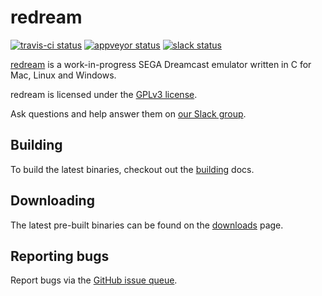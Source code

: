# redream

[![travis-ci status](https://travis-ci.org/inolen/redream.svg?branch=master)](https://travis-ci.org/inolen/redream)
[![appveyor status](https://ci.appveyor.com/api/projects/status/github/inolen/redream)](https://ci.appveyor.com/project/inolen/redream)
[![slack status](http://slack.redream.io/badge.svg)](http://slack.redream.io)

[redream](http://redream.io) is a work-in-progress SEGA Dreamcast emulator written in C for Mac, Linux and Windows.

redream is licensed under the [GPLv3 license](https://github.com/inolen/redream/blob/master/LICENSE).

Ask questions and help answer them on [our Slack group](http://slack.redream.io).

## Building

To build the latest binaries, checkout out the [building](http://redream.io/docs/building) docs.

## Downloading

The latest pre-built binaries can be found on the [downloads](http://redream.io/download) page.

## Reporting bugs

Report bugs via the [GitHub issue queue](https://github.com/inolen/redream/issues).
